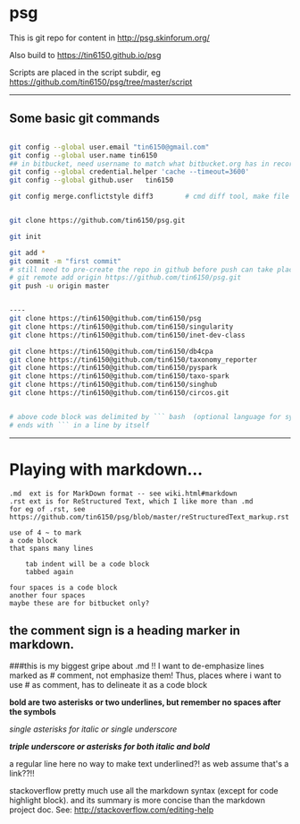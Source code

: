 psg
===

This is git repo for content in http://psg.skinforum.org/

Also build to https://tin6150.github.io/psg 

Scripts are placed in the script subdir, eg  https://github.com/tin6150/psg/tree/master/script

-------------------------------------------


## Some basic git commands
``` bash

git config --global user.email "tin6150@gmail.com"
git config --global user.name tin6150
## in bitbucket, need username to match what bitbucket.org has in record for it to prompt for pwd
git config --global credential.helper 'cache --timeout=3600'
git config --global github.user   tin6150

git config merge.conflictstyle diff3		# cmd diff tool, make file w/ <<<< |||| >>>>, bearable


git clone https://github.com/tin6150/psg.git

git init

git add *
git commit -m "first commit"
# still need to pre-create the repo in github before push can take place 
# git remote add origin https://github.com/tin6150/psg.git
git push -u origin master


----
git clone https://tin6150@github.com/tin6150/psg
git clone https://tin6150@github.com/tin6150/singularity
git clone https://tin6150@github.com/tin6150/inet-dev-class

git clone https://tin6150@github.com/tin6150/db4cpa
git clone https://tin6150@github.com/tin6150/taxonomy_reporter
git clone https://tin6150@github.com/tin6150/pyspark
git clone https://tin6150@github.com/tin6150/taxo-spark
git clone https://tin6150@github.com/tin6150/singhub
git clone https://tin6150@github.com/tin6150/circos.git


# above code block was delimited by ``` bash  (optional language for syntax highlight)
# ends with ``` in a line by itself
```




------------------------------------------------------------
# Playing with markdown...

~~~~~~~~~~~~~~~~~~~~~~~~~~~~~~~~~~~~~~~~~~~~~~~~~~~~~~~~~~~~~
.md  ext is for MarkDown format -- see wiki.html#markdown
.rst ext is for ReStructured Text, which I like more than .md
for eg of .rst, see https://github.com/tin6150/psg/blob/master/reStructuredText_markup.rst
~~~~~~~~~~~~~~~~~~~~~~~~~~~~~~~~~~~~~~~~~~~~~~~~~~~~~~~~~~~~~


~~~~
use of 4 ~ to mark
a code block
that spans many lines
~~~~

        tab indent will be a code block
        tabbed again

    four spaces is a code block
    another four spaces
    maybe these are for bitbucket only?



## the comment sign is a heading marker in markdown.
###this is my biggest gripe about .md !!
I want to de-emphasize lines marked as # comment, not emphasize them!
Thus, places where i want to use # as comment, has to delineate it as a code block

**bold are two asterisks**
__or two underlines, but remember no spaces after the symbols__

*single asterisks for italic* 
_or single underscore_

___triple underscore or asterisks for both italic and bold___


a regular line here
no way to make text underlined?!  as web assume that's a link??!! 


stackoverflow pretty much use all the markdown syntax (except for code highlight block).
and its summary is more concise than the markdown project doc.
See: http://stackoverflow.com/editing-help


